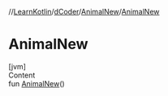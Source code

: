 //[LearnKotlin](../../index.md)/[dCoder](../index.md)/[AnimalNew](index.md)/[AnimalNew](-animal-new.md)



# AnimalNew  
[jvm]  
Content  
fun [AnimalNew](-animal-new.md)()  



